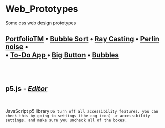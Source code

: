 # Web_Prototypes

Some css web design prototypes

## [PortfolioTM](https://smrnjeet222.github.io/Web_Prototypes) • [Bubble Sort](https://editor.p5js.org/smrnjeet222/sketches/T0o5woDT5) • [Ray Casting](https://editor.p5js.org/smrnjeet222/sketches/j06TXs4ZF) • [Perlin noise](https://editor.p5js.org/smrnjeet222/sketches/-e5P9I5Vn) • <br> • [To-Do App ](https://smrnjeet222.github.io/ToDo-App/) • [Big Button](https://codepen.io/smrnjeet222/pen/pogBJvG) • [Bubbles](https://editor.p5js.org/smrnjeet222/sketches/0qitg-yFg)

<br><br>

## p5.js - [ _Editor_ ](https://editor.p5js.org/smrnjeet222/collections/fvtHa48dt)

<br>

JavaScript p5 library
`Do turn off all accessibility features. you can check this by going to settings (the cog icon) -> accessibility settings, and make sure you uncheck all of the boxes.`
